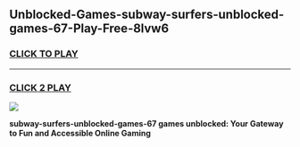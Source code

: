
## Unblocked-Games-subway-surfers-unblocked-games-67-Play-Free-8lvw6
<h3>
<a href="https://premium76.site?title=subway-surfers-unblocked-games-67&ref=23A">CLICK TO PLAY</a></h3>
<hr>

<h3>
<a href="https://premium76.site?title=subway-surfers-unblocked-games-67&ref=23A">CLICK 2 PLAY</a>
  
</h3>

<a href="https://premium76.site?title=subway-surfers-unblocked-games-67&ref=23A"><img src="https://clearcache.store/games.png"></a>


**subway-surfers-unblocked-games-67 games unblocked: Your Gateway to Fun and Accessible Online Gaming**
